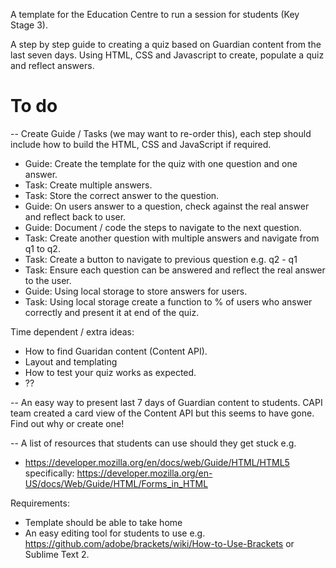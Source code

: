 
A template for the Education Centre to run a session for students (Key Stage 3).


A step by step guide to creating a quiz based on Guardian content from the last seven days.
Using HTML, CSS and Javascript to create, populate a quiz and reflect answers.

To do
=====

-- Create Guide / Tasks (we may want to re-order this), each step should include how to 
build the HTML, CSS and JavaScript if required.

- Guide: Create the template for the quiz with one question and one answer.
- Task: Create multiple answers.
- Task: Store the correct answer to the question.
- Guide: On users answer to a question, check against the real answer and reflect back to user. 
- Guide: Document / code the steps to navigate to the next question.
- Task: Create another question with multiple answers and navigate from q1 to q2.
- Task: Create a button to navigate to previous question e.g. q2 - q1
- Task: Ensure each question can be answered and reflect the real answer to the user. 
- Guide: Using local storage to store answers for users.
- Task: Using local storage create a function to % of users who answer correctly and present it at end of the quiz.

Time dependent / extra ideas:
- How to find Guaridan content (Content API).
- Layout and templating
- How to test your quiz works as expected.
- ??

-- An easy way to present last 7 days of Guardian content to students. CAPI team created a card view of 
the Content API but this seems to have gone. Find out why or create one!

-- A list of resources that students can use should they get stuck e.g.
- https://developer.mozilla.org/en/docs/web/Guide/HTML/HTML5 specifically: https://developer.mozilla.org/en-US/docs/Web/Guide/HTML/Forms_in_HTML

Requirements:
- Template should be able to take home
- An easy editing tool for students to use e.g. https://github.com/adobe/brackets/wiki/How-to-Use-Brackets or Sublime Text 2.